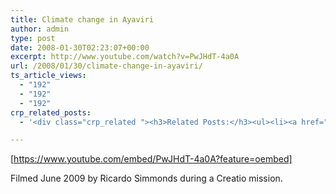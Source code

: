 ```yaml
---
title: Climate change in Ayaviri
author: admin
type: post
date: 2008-01-30T02:23:07+00:00
excerpt: http://www.youtube.com/watch?v=PwJHdT-4a0A
url: /2008/01/30/climate-change-in-ayaviri/
ts_article_views:
  - "192"
  - "192"
  - "192"
crp_related_posts:
  - '<div class="crp_related "><h3>Related Posts:</h3><ul><li><a href="https://scdhub.org/2017/12/25/wastewater-treatment-and-biosolids-management/"    ><img src="https://scdhub.org/wp-content/uploads/2017/12/wastewater-treatment-and-biosoli-150x150.jpg" alt="Wastewater treatment and Biosolids management" title="Wastewater treatment and Biosolids management" width="150" height="150" class="crp_thumb crp_featured" /><span class="crp_title">Wastewater treatment and Biosolids management</span></a></li><li><a href="https://scdhub.org/2017/12/10/water-chlorine-maintenance-program/"    ><img src="https://scdhub.org/wp-content/uploads/2017/12/water-chlorine-maintenance-progr-150x150.jpg" alt="Water Chlorine Maintenance Program" title="Water Chlorine Maintenance Program" width="150" height="150" class="crp_thumb crp_featured" /><span class="crp_title">Water Chlorine Maintenance Program</span></a></li><li><a href="https://scdhub.org/2017/06/28/the-perennial-combating-climate-change-through-food/"    ><img src="https://scdhub.org/wp-content/uploads/2017/06/the-perennial-combating-climate-change-through-food-150x150.jpg" alt="The Perennial: Combating climate change through food" title="The Perennial: Combating climate change through food" width="150" height="150" class="crp_thumb crp_featured" /><span class="crp_title">The Perennial: Combating climate change through food</span></a></li><li><a href="https://scdhub.org/2017/06/11/climate-change-and-food/"    ><img src="https://scdhub.org/wp-content/plugins/contextual-related-posts/default.png" alt="Climate change and food" title="Climate change and food" width="150" height="150" class="crp_thumb crp_default" /><span class="crp_title">Climate change and food</span></a></li><li><a href="https://scdhub.org/2017/06/10/harvard-public-health-the-minnesota-measles-outbreak/"    ><img src="https://scdhub.org/wp-content/uploads/2017/06/Screen-Shot-2017-06-10-at-5.55.48-PM-150x150.png" alt="Harvard Public Health: The Minnesota measles outbreak" title="Harvard Public Health: The Minnesota measles outbreak" width="150" height="150" class="crp_thumb crp_featured" /><span class="crp_title">Harvard Public Health: The Minnesota measles outbreak</span></a></li><li><a href="https://scdhub.org/2017/06/27/david-western-who-owns-wildlife/"    ><img src="https://scdhub.org/wp-content/uploads/2017/06/david_western_amboseli_masaai-150x150.jpeg" alt="David Western: &#8220;Who Owns Wildlife?&#8221;" title="David Western: &#8220;Who Owns Wildlife?&#8221;" width="150" height="150" class="crp_thumb crp_featured" /><span class="crp_title">David Western: &#8220;Who Owns Wildlife?&#8221;</span></a></li></ul><div class="crp_clear"></div></div>'

---
```

[https://www.youtube.com/embed/PwJHdT-4a0A?feature=oembed] 

Filmed June 2009 by Ricardo Simmonds during a Creatio mission.